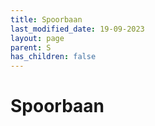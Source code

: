 ```yaml
---
title: Spoorbaan
last_modified_date: 19-09-2023
layout: page
parent: S
has_children: false
---
```


Spoorbaan
=========

